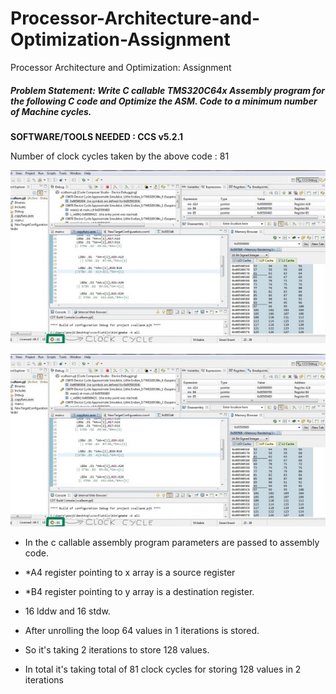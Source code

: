 # Processor-Architecture-and-Optimization-Assignment
Processor Architecture and Optimization: Assignment

##### Problem Statement: Write C callable TMS320C64x Assembly program for the following C code and Optimize the ASM. Code to a minimum number of Machine cycles.

**SOFTWARE/TOOLS NEEDED : CCS v5.2.1**

Number of clock cycles taken by the above code : 81

![](/images/Picture1.jpg)


![](/images/Picture1.jpg)

- In the c callable assembly program parameters are passed to assembly code. 

- *A4 register pointing to x array is a source register 

- *B4 register pointing to y array is a destination register. 

- 16 lddw and 16 stdw.

- After unrolling the loop 64 values in 1 iterations is stored. 

- So it's taking 2 iterations to store 128 values. 

- In total it's taking total of 81 clock cycles for storing 128 values in 2 iterations

